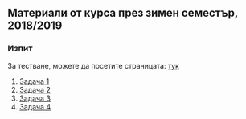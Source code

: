 ## Материали от курса през зимен семестър, 2018/2019

### Изпит

За тестване, можете да посетите страницата: [тук](https://www.hackerrank.com/contests/sda-exam-27-01-19-/challenges)

1. [Задача 1](Task-1/README.md)
2. [Задача 2](Task-2/README.md)
3. [Задача 3](Task-3/README.md)
4. [Задача 4](Task-4/README.md)
